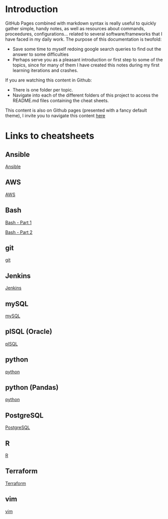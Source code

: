 # Introduction

GitHub Pages combined with markdown syntax is really useful to quickly gather simple, handy notes, as well as resources about commands, proceedures, configurations... related to several software/frameworks that I have faced in my daily work. The purpose of this documentation is twofold:
* Save some time to myself redoing google search queries to find out the answer to some difficulties
* Perhaps serve you as a pleasant introduction or first step to some of the topics, since for many of them I have created this notes during my first learning iterations and crashes. 

If you are watching this content in Github: 
* There is one folder per topic.
* Navigate into each of the different folders of this project to access the README.md files containing the cheat sheets.

This content is also on Github pages (presented with a fancy default theme), I invite you to navigate this content [here](https://peferso.github.io/cheat-sheets/)

# Links to cheatsheets

## Ansible
[Ansible](./Ansible/README.md)

## AWS
[AWS](./AWS/README.md)

## Bash
[Bash - Part 1](./bash/README.md)

[Bash - Part 2](./bash-2/README.md)

## git
[git](./git/README.md)

## Jenkins
[Jenkins](./Jenkins/README.md)

## mySQL
[mySQL](./mySQL/README.md)

## plSQL (Oracle)
[plSQL](./plsql/README.md)

## python
[python](./python/README.md)

## python (Pandas)
[python](./python-pandas/README.md)

## PostgreSQL

[PostgreSQL](./postgresql/README.md)

## R
[R](./R/README.md)

## Terraform
[Terraform](./Terraform/README.md)

## vim
[vim](./vim/README.md)

